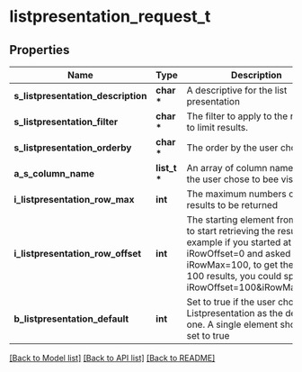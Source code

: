 # listpresentation_request_t

## Properties
Name | Type | Description | Notes
------------ | ------------- | ------------- | -------------
**s_listpresentation_description** | **char \*** | A descriptive for the list presentation | 
**s_listpresentation_filter** | **char \*** | The filter to apply to the request to limit results. | 
**s_listpresentation_orderby** | **char \*** | The order by the user chose | 
**a_s_column_name** | **list_t \*** | An array of column names that the user chose to bee visible | 
**i_listpresentation_row_max** | **int** | The maximum numbers of results to be returned | 
**i_listpresentation_row_offset** | **int** | The starting element from where to start retrieving the results. For example if you started at iRowOffset&#x3D;0 and asked for iRowMax&#x3D;100, to get the next 100 results, you could specify iRowOffset&#x3D;100&amp;iRowMax&#x3D;100, | 
**b_listpresentation_default** | **int** | Set to true if the user chose this Listpresentation as the default one. A single element should be set to true | 

[[Back to Model list]](../README.md#documentation-for-models) [[Back to API list]](../README.md#documentation-for-api-endpoints) [[Back to README]](../README.md)


